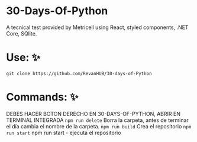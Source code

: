 # 30-Days-Of-Python

A tecnical test provided by Metricell using React,  styled components, .NET Core, SQlite.

# Use: ✨
``` git clone https://github.com/RevanHUB/30-days-of-Python ```

# Commands: ✨
DEBES HACER BOTON DERECHO EN 30-DAYS-OF-PYTHON, ABRIR EN TERMINAL INTEGRADA
``` npm run delete ```
Borra la carpeta, antes de terminar el día cambia el nombre de la carpeta. 
``` npm run build ```
Crea el repositorio
``` npm run start ```
npm run start - ejecuta el repositorio 


